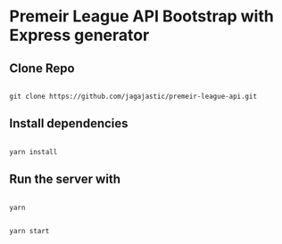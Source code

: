 # Premeir League API Bootstrap with Express generator

## Clone Repo
<code>
git clone https://github.com/jagajastic/premeir-league-api.git
</code>

## Install dependencies 
<code>
yarn install
</code>

## Run the server with 

<code>
yarn 

yarn start
</code>
